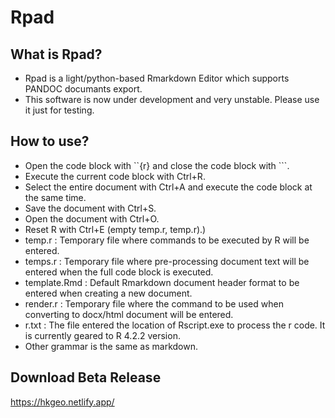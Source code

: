 # Rpad

## What is Rpad?
- Rpad is a light/python-based Rmarkdown Editor which supports PANDOC documants export.
- This software is now under development and very unstable. Please use it just for testing.

## How to use?
- Open the code block with ``{r} and close the code block with ```.
- Execute the current code block with Ctrl+R.
- Select the entire document with Ctrl+A and execute the code block at the same time.
- Save the document with Ctrl+S.
- Open the document with Ctrl+O.
- Reset R with Ctrl+E (empty temp.r, temp.r).)
- temp.r : Temporary file where commands to be executed by R will be entered.
- temps.r : Temporary file where pre-processing document text will be entered when the full code block is executed.
- template.Rmd : Default Rmarkdown document header format to be entered when creating a new document.
- render.r : Temporary file where the command to be used when converting to docx/html document will be entered.
- r.txt : The file entered the location of Rscript.exe to process the r code. It is currently geared to R 4.2.2 version.
- Other grammar is the same as markdown.

## Download Beta Release
https://hkgeo.netlify.app/
